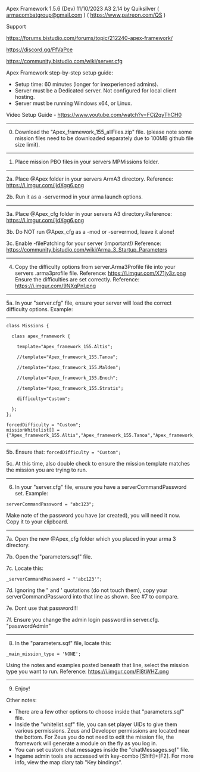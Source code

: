 Apex Framework 1.5.6 (Dev) 11/10/2023 A3 2.14
by Quiksilver       ( armacombatgroup@gmail.com ) ( https://www.patreon.com/QS )

Support

https://forums.bistudio.com/forums/topic/212240-apex-framework/

https://discord.gg/FfVaPce

https://community.bistudio.com/wiki/server.cfg

Apex Framework step-by-step setup guide:

* Setup time: 60 minutes (longer for inexperienced admins).
* Server must be a Dedicated server. Not configured for local client hosting.
* Server must be running Windows x64, or Linux.

Video Setup Guide - https://www.youtube.com/watch?v=FCj2qyThCH0
_______________

0. Download the "Apex_framework_155_allFiles.zip" file.    (please note some mission files need to be downloaded separately due to 100MB github file size limit).

_______________
1. Place mission PBO files in your servers MPMissions folder.


_______________
2a. Place @Apex folder in your servers ArmA3 directory. Reference: https://i.imgur.com/ijdXgg6.png

2b. Run it as a -servermod in your arma launch options.

_______________
3a. Place @Apex_cfg folder in your servers A3 directory.Reference: https://i.imgur.com/ijdXgg6.png

3b. Do NOT run @Apex_cfg as a -mod or -servermod, leave it alone!

3c. Enable -filePatching for your server (important!)   Reference: https://community.bistudio.com/wiki/Arma_3_Startup_Parameters
_______________
4. Copy the difficulty options from server.Arma3Profile file into your servers .arma3profile file. Reference:   https://i.imgur.com/X71jy3z.png
Ensure the difficulties are set correctly. Reference:   https://i.imgur.com/9NXqPnI.png


_______________
5a. In your "server.cfg" file, ensure your server will load the correct difficulty options. Example:

--------------------------
```
class Missions {

  class apex_framework {

    template="Apex_framework_155.Altis";

    //template="Apex_framework_155.Tanoa";

    //template="Apex_framework_155.Malden";
    
    //template="Apex_framework_155.Enoch";
	
	//template="Apex_framework_155.Stratis";

    difficulty="Custom";

  };
};
```

```
forcedDifficulty = "Custom";
missionWhitelist[] = {"Apex_framework_155.Altis","Apex_framework_155.Tanoa","Apex_framework_155.Malden","Apex_framework_155.Enoch","Apex_framework_155.Stratis"};
```

--------------------------

5b. Ensure that:    ```forcedDifficulty = "Custom";```

5c. At this time, also double check to ensure the mission template matches the mission you are trying to run.
_______________
6. In your "server.cfg" file, ensure you have a serverCommandPassword set. Example:

```serverCommandPassword = "abc123";```

Make note of the password you have (or created), you will need it now. Copy it to your clipboard.
_______________
7a. Open the new @Apex_cfg folder which you placed in your arma 3 directory.

7b. Open the "parameters.sqf" file.

7c. Locate this:


```_serverCommandPassword = "'abc123'";```


7d. Ignoring the " and ' quotations (do not touch them), copy your serverCommandPassword into that line as shown. See #7 to compare.

7e. Dont use that password!!!

7f. Ensure you change the admin login password in server.cfg. "passwordAdmin"
_______________
8. In the "parameters.sqf" file, locate this:

```_main_mission_type = 'NONE';```

Using the notes and examples posted beneath that line, select the mission type you want to run. Reference:   https://i.imgur.com/FI8tWHZ.png
_______________
9. Enjoy!


Other notes:

- There are a few other options to choose inside that "parameters.sqf" file.
- Inside the "whitelist.sqf" file, you can set player UIDs to give them various permissions. Zeus and Developer permissions are located near the bottom. For Zeus you do not need to edit the mission file, the framework will generate a module on the fly as you log in.
- You can set custom chat messages inside the "chatMessages.sqf" file.
- Ingame admin tools are accessed with key-combo [Shift]+[F2]. For more info, view the map diary tab "Key bindings". 




